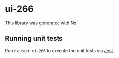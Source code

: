 # ui-266

This library was generated with [Nx](https://nx.dev).

## Running unit tests

Run `nx test ui-266` to execute the unit tests via [Jest](https://jestjs.io).
